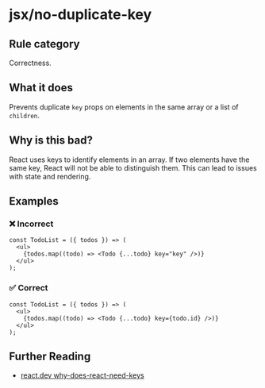 # jsx/no-duplicate-key

<!-- end auto-generated rule header -->

## Rule category

Correctness.

## What it does

Prevents duplicate `key` props on elements in the same array or a list of `children`.

## Why is this bad?

React uses keys to identify elements in an array. If two elements have the same key, React will not be able to distinguish them. This can lead to issues with state and rendering.

## Examples

### ❌ Incorrect

```tsx
const TodoList = ({ todos }) => (
  <ul>
    {todos.map((todo) => <Todo {...todo} key="key" />)}
  </ul>
);
```

### ✅ Correct

```tsx
const TodoList = ({ todos }) => (
  <ul>
    {todos.map((todo) => <Todo {...todo} key={todo.id} />)}
  </ul>
);
```

## Further Reading

- [react.dev why-does-react-need-keys](https://react.dev/learn/rendering-lists#why-does-react-need-keys)
